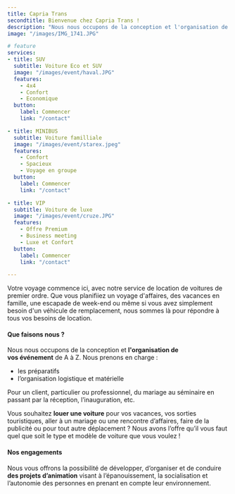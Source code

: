 ```yaml
---
title: Capria Trans
secondtitle: Bienvenue chez Capria Trans !
description: "Nous nous occupons de la conception et l'organisation de vos événement, de location de voiture et aussi de préstation d'animateur, animatrice."
image: "/images/IMG_1741.JPG"

# feature
services:
- title: SUV
  subtitle: Voiture Eco et SUV
  image: "/images/event/haval.JPG"
  features:
    - 4x4
    - Confort
    - Economique
  button:
    label: Commencer
    link: "/contact"

- title: MINIBUS
  subtitle: Voiture familliale
  image: "/images/event/starex.jpeg"
  features:
    - Confort
    - Spacieux
    - Voyage en groupe 
  button:
    label: Commencer
    link: "/contact"

- title: VIP
  subtitle: Voiture de luxe
  image: "/images/event/cruze.JPG"
  features:
    - Offre Premium
    - Business meeting
    - Luxe et Confort
  button:
    label: Commencer
    link: "/contact"

---
```

<div class="text-left">
Votre voyage commence ici, avec notre service de location de voitures de premier ordre. Que vous planifiiez un voyage d'affaires, des vacances en famille, une escapade de week-end ou même si vous avez simplement besoin d'un véhicule de remplacement, nous sommes là pour répondre à tous vos besoins de location.
</div>


<div class="grid text-left content">
  <div class="col-9">

  #### Que faisons nous ?

  Nous nous occupons de la conception et **l'organisation de vos événement** de A à Z. Nous prenons en charge :
  - les préparatifs
  - l’organisation logistique et matérielle

  Pour un client, particulier ou professionnel, du mariage au séminaire en passant par la réception, l’inauguration, etc.

  Vous souhaitez **louer une voiture** pour vos vacances, vos sorties touristiques, aller à un mariage ou une rencontre d’affaires, faire de la publicité ou pour tout autre déplacement ?
  Nous avons l’offre qu’il vous faut quel que soit le type et modèle de voiture que vous voulez !
  </div>
  <div class="col-9">
  
  #### Nos engagements
  
  Nous vous offrons la possibilité de développer, d’organiser et de conduire **des projets d’animation** visant à l’épanouissement, la socialisation et l’autonomie des personnes en prenant en compte leur environnement.
  </div>
</div>
